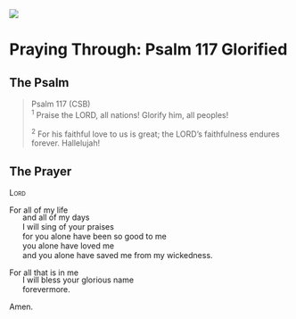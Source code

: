 <img class="intro-right" src="/images/art-paris-psalter.jpg">

<style>
  li {list-style-type: none;}
  p + ul {
    margin-top: -18px;
}
</style>

# Praying Through: Psalm 117 Glorified

## The Psalm

>Psalm 117 (CSB)  
><sup>1</sup> Praise the LORD, all nations! Glorify him, all peoples! 
>
><sup>2</sup> For his faithful love to us is great; the LORD’s faithfulness endures forever. Hallelujah!

## The Prayer

<div style="font-variant: small-caps;">
Lord
</div>

For all of my life  
* and all of my days  
* I will sing of your praises  
* for you alone have been so good to me  
* you alone have loved me  
* and you alone have saved me from my wickedness.

For all that is in me  
* I will bless your glorious name  
* forevermore.

Amen.
